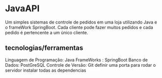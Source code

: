 # JavaAPI

Um simples sistemas de controle de pedidos em uma loja utilizando Java e o frameWork SpringBoot. Cada  cliente pode fazer muitos pedidos e cada pedido é pertencente a um único cliente.

## tecnologias/ferramentas 

Linguagem de Programação: Java
FrameWorks : SpringBoot
Banco de Dados: PostGreSQL
Controle de Versão: Git
definir uma porta para rodar o servidor
instalar todas as dependencias
